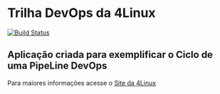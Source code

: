 # Trilha DevOps da 4Linux

<!-- Altere a Flag abaixo com sua URL do Travis -->
[![Build Status](https://travis-ci.com/celsovsm/DevOpsLab-HelloWorld.svg?branch=master)](https://travis-ci.com/celsovsm/DevOpsLab-HelloWorld)

## Aplicação criada para exemplificar o Ciclo de uma PipeLine DevOps


Para maiores informações acesse o [Site da 4Linux](https://www.4linux.com.br/cursos/devops)
